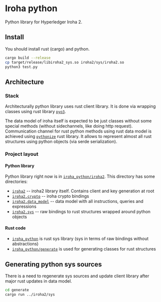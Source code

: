 # Iroha python

Python library for Hyperledger Iroha 2.

## Install

You should install rust (cargo) and python.

```sh
cargo build --release
cp target/release/libiroha2_sys.so iroha2/sys/iroha2.so
python3 test.py
```

## Architecture

### Stack

Architecturally python library uses rust client library. It is done
via wrapping classes using rust library [`pyo3`](pyo3.rs).

The data model of iroha itself is expected to be just classes without
some special methods (without sidechannels, like doing http request).
Communication channel for rust python methods using rust data model
is achieved using [`pythonize`](https://github.com/davidhewitt/pythonize)
rust library. It allows to represent almost all rust structures using
python objects (via serde serialization).

### Project layout

#### Python library

Python library right now is in [`iroha_python/iroha2`](iroha_python/iroha2). This directory has some 
directories:
- [`iroha2`](iroha_python/iroha2) -- iroha2 library itself. Contains client and key generation at root
- [`iroha2.crypto`](iroha_python/iroha2/crypto) -- iroha crypto bindings
- [`iroha2.data_model`](iroha_python/iroha2/data_model) -- data model with all instructions, queries and expressions
- [`iroha2.sys`](iroha_python/iroha2/sys) -- raw bindings to rust structures wrapped around python objects

#### Rust code

- [`iroha_python`](iroha_python) is rust sys library (sys in terms of raw bindings without abstractions)
- [`iroha_python/generate`](iroha_python/generate) is used for generating classes for rust structures

## Generating python sys sources

There is a need to regenerate sys sources and update client library after major rust updates in data model.

```sh
cd generate
cargo run ../iroha2/sys
```

